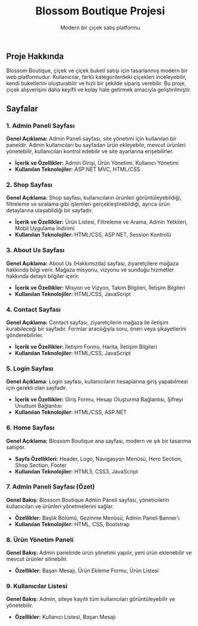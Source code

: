 <!DOCTYPE html>
<html lang="tr">
<head>
    <meta charset="UTF-8">
    <meta name="viewport" content="width=device-width, initial-scale=1.0">
    <title>Blossom Boutique</title>
    <link rel="stylesheet" href="styles.css">
</head>
<body>
    <header>
        <h1>Blossom Boutique Projesi</h1>
        <p>Modern bir çiçek satış platformu</p>
    </header>
    <section id="project-about">
        <h2>Proje Hakkında</h2>
        <p>Blossom Boutique, çiçek ve çiçek buketi satışı için tasarlanmış modern bir web platformudur. Kullanıcılar, farklı kategorilerdeki çiçekleri inceleyebilir, kendi buketlerini oluşturabilir ve hızlı bir şekilde sipariş verebilir. Bu proje, çiçek alışverişini daha keyifli ve kolay hale getirmek amacıyla geliştirilmiştir.</p>
    </section>
    <section id="pages">
        <h2>Sayfalar</h2>
        <article id="admin-panel">
            <h3>1. Admin Paneli Sayfası</h3>
            <p><strong>Genel Açıklama:</strong> Admin Paneli sayfası, site yönetimi için kullanılan bir paneldir. Admin kullanıcıları bu sayfadan ürün ekleyebilir, mevcut ürünleri yönetebilir, kullanıcıları kontrol edebilir ve site ayarlarına erişebilirler.</p>
            <ul>
                <li><strong>İçerik ve Özellikler:</strong> Admin Girişi, Ürün Yönetimi, Kullanıcı Yönetimi</li>
                <li><strong>Kullanılan Teknolojiler:</strong> ASP.NET MVC, HTML/CSS</li>
            </ul>
        </article>
        <article id="shop">
            <h3>2. Shop Sayfası</h3>
            <p><strong>Genel Açıklama:</strong> Shop sayfası, kullanıcıların ürünleri görüntüleyebildiği, filtreleme ve sıralama gibi işlemleri gerçekleştirebildiği, ayrıca ürün detaylarına ulaşabildiği bir sayfadır.</p>
            <ul>
                <li><strong>İçerik ve Özellikler:</strong> Ürün Listesi, Filtreleme ve Arama, Admin Yetkileri, Mobil Uygulama İndirimi</li>
                <li><strong>Kullanılan Teknolojiler:</strong> HTML/CSS, ASP.NET, Session Kontrolü</li>
            </ul>
        </article>
        <article id="about-us">
            <h3>3. About Us Sayfası</h3>
            <p><strong>Genel Açıklama:</strong> About Us (Hakkımızda) sayfası, ziyaretçilere mağaza hakkında bilgi verir. Mağaza misyonu, vizyonu ve sunduğu hizmetler hakkında detaylı bilgiler içerir.</p>
            <ul>
                <li><strong>İçerik ve Özellikler:</strong> Misyon ve Vizyon, Takım Bilgileri, İletişim Bilgileri</li>
                <li><strong>Kullanılan Teknolojiler:</strong> HTML/CSS, JavaScript</li>
            </ul>
        </article>
        <article id="contact">
            <h3>4. Contact Sayfası</h3>
            <p><strong>Genel Açıklama:</strong> Contact sayfası, ziyaretçilerin mağaza ile iletişim kurabileceği bir sayfadır. Formlar aracılığıyla soru, öneri veya şikayetlerini gönderebilirler.</p>
            <ul>
                <li><strong>İçerik ve Özellikler:</strong> İletişim Formu, Harita, İletişim Bilgileri</li>
                <li><strong>Kullanılan Teknolojiler:</strong> HTML/CSS, JavaScript</li>
            </ul>
        </article>
        <article id="login">
            <h3>5. Login Sayfası</h3>
            <p><strong>Genel Açıklama:</strong> Login sayfası, kullanıcıların hesaplarına giriş yapabilmesi için gerekli olan sayfadır.</p>
            <ul>
                <li><strong>İçerik ve Özellikler:</strong> Giriş Formu, Hesap Oluşturma Bağlantısı, Şifreyi Unuttum Bağlantısı</li>
                <li><strong>Kullanılan Teknolojiler:</strong> HTML/CSS, ASP.NET</li>
            </ul>
        </article>
        <article id="home">
            <h3>6. Home Sayfası</h3>
            <p><strong>Genel Açıklama:</strong> Blossom Boutique ana sayfası, modern ve şık bir tasarıma sahiptir.</p>
            <ul>
                <li><strong>Sayfa Özellikleri:</strong> Header, Logo, Navigasyon Menüsü, Hero Section, Shop Section, Footer</li>
                <li><strong>Kullanılan Teknolojiler:</strong> HTML5, CSS3, JavaScript</li>
            </ul>
        </article>
        <article id="admin-panel-overview">
            <h3>7. Admin Paneli Sayfası (Özet)</h3>
            <p><strong>Genel Bakış:</strong> Blossom Boutique Admin Paneli sayfası, yöneticilerin kullanıcıları ve ürünleri yönetmelerini sağlar.</p>
            <ul>
                <li><strong>Özellikler:</strong> Başlık Bölümü, Gezinme Menüsü, Admin Paneli Banner'ı</li>
                <li><strong>Kullanılan Teknolojiler:</strong> HTML, CSS, Bootstrap</li>
            </ul>
        </article>
        <article id="product-management">
            <h3>8. Ürün Yönetim Paneli</h3>
            <p><strong>Genel Bakış:</strong> Admin panelinde ürün yönetimi yapılır, yeni ürün eklenebilir ve mevcut ürünler silinebilir.</p>
            <ul>
                <li><strong>Özellikler:</strong> Başarı Mesajı, Ürün Ekleme Formu, Ürün Listesi</li>
            </ul>
        </article>
        <article id="user-management">
            <h3>9. Kullanıcılar Listesi</h3>
            <p><strong>Genel Bakış:</strong> Admin, siteye kayıtlı tüm kullanıcıları görüntüleyebilir ve yönetebilir.</p>
            <ul>
                <li><strong>Özellikler:</strong> Kullanıcı Listesi, Başarı Mesajı</li>
            </ul>
        </article>
    </section>
</body>
</html>
